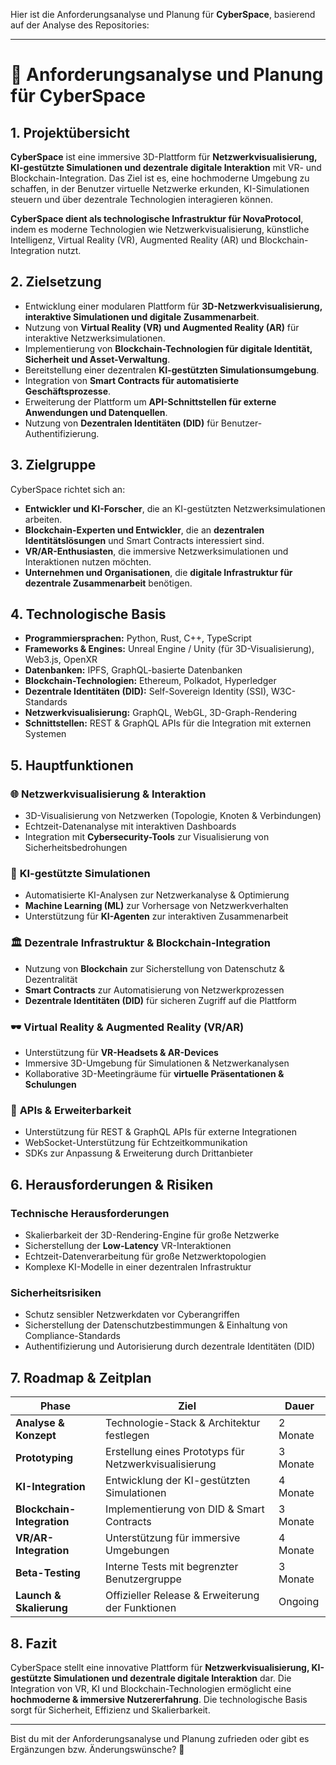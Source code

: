 Hier ist die Anforderungsanalyse und Planung für **CyberSpace**, basierend auf der Analyse des Repositories:

---

# 📌 **Anforderungsanalyse und Planung für CyberSpace**

## **1. Projektübersicht**
**CyberSpace** ist eine immersive 3D-Plattform für **Netzwerkvisualisierung, KI-gestützte Simulationen und dezentrale digitale Interaktion** mit VR- und Blockchain-Integration. Das Ziel ist es, eine hochmoderne Umgebung zu schaffen, in der Benutzer virtuelle Netzwerke erkunden, KI-Simulationen steuern und über dezentrale Technologien interagieren können.

**CyberSpace dient als technologische Infrastruktur für NovaProtocol**, indem es moderne Technologien wie Netzwerkvisualisierung, künstliche Intelligenz, Virtual Reality (VR), Augmented Reality (AR) und Blockchain-Integration nutzt.

## **2. Zielsetzung**
- Entwicklung einer modularen Plattform für **3D-Netzwerkvisualisierung, interaktive Simulationen und digitale Zusammenarbeit**.
- Nutzung von **Virtual Reality (VR) und Augmented Reality (AR)** für interaktive Netzwerksimulationen.
- Implementierung von **Blockchain-Technologien für digitale Identität, Sicherheit und Asset-Verwaltung**.
- Bereitstellung einer dezentralen **KI-gestützten Simulationsumgebung**.
- Integration von **Smart Contracts für automatisierte Geschäftsprozesse**.
- Erweiterung der Plattform um **API-Schnittstellen für externe Anwendungen und Datenquellen**.
- Nutzung von **Dezentralen Identitäten (DID)** für Benutzer-Authentifizierung.

## **3. Zielgruppe**
CyberSpace richtet sich an:
- **Entwickler und KI-Forscher**, die an KI-gestützten Netzwerksimulationen arbeiten.
- **Blockchain-Experten und Entwickler**, die an **dezentralen Identitätslösungen** und Smart Contracts interessiert sind.
- **VR/AR-Enthusiasten**, die immersive Netzwerksimulationen und Interaktionen nutzen möchten.
- **Unternehmen und Organisationen**, die **digitale Infrastruktur für dezentrale Zusammenarbeit** benötigen.

## **4. Technologische Basis**
- **Programmiersprachen:** Python, Rust, C++, TypeScript
- **Frameworks & Engines:** Unreal Engine / Unity (für 3D-Visualisierung), Web3.js, OpenXR
- **Datenbanken:** IPFS, GraphQL-basierte Datenbanken
- **Blockchain-Technologien:** Ethereum, Polkadot, Hyperledger
- **Dezentrale Identitäten (DID):** Self-Sovereign Identity (SSI), W3C-Standards
- **Netzwerkvisualisierung:** GraphQL, WebGL, 3D-Graph-Rendering
- **Schnittstellen:** REST & GraphQL APIs für die Integration mit externen Systemen

## **5. Hauptfunktionen**
### 🌐 **Netzwerkvisualisierung & Interaktion**
- 3D-Visualisierung von Netzwerken (Topologie, Knoten & Verbindungen)
- Echtzeit-Datenanalyse mit interaktiven Dashboards
- Integration mit **Cybersecurity-Tools** zur Visualisierung von Sicherheitsbedrohungen

### 🤖 **KI-gestützte Simulationen**
- Automatisierte KI-Analysen zur Netzwerkanalyse & Optimierung
- **Machine Learning (ML)** zur Vorhersage von Netzwerkverhalten
- Unterstützung für **KI-Agenten** zur interaktiven Zusammenarbeit

### 🏛 **Dezentrale Infrastruktur & Blockchain-Integration**
- Nutzung von **Blockchain** zur Sicherstellung von Datenschutz & Dezentralität
- **Smart Contracts** zur Automatisierung von Netzwerkprozessen
- **Dezentrale Identitäten (DID)** für sicheren Zugriff auf die Plattform

### 🕶 **Virtual Reality & Augmented Reality (VR/AR)**
- Unterstützung für **VR-Headsets & AR-Devices**
- Immersive 3D-Umgebung für Simulationen & Netzwerkanalysen
- Kollaborative 3D-Meetingräume für **virtuelle Präsentationen & Schulungen**

### 🔌 **APIs & Erweiterbarkeit**
- Unterstützung für REST & GraphQL APIs für externe Integrationen
- WebSocket-Unterstützung für Echtzeitkommunikation
- SDKs zur Anpassung & Erweiterung durch Drittanbieter

## **6. Herausforderungen & Risiken**
### **Technische Herausforderungen**
- Skalierbarkeit der 3D-Rendering-Engine für große Netzwerke
- Sicherstellung der **Low-Latency** VR-Interaktionen
- Echtzeit-Datenverarbeitung für große Netzwerktopologien
- Komplexe KI-Modelle in einer dezentralen Infrastruktur

### **Sicherheitsrisiken**
- Schutz sensibler Netzwerkdaten vor Cyberangriffen
- Sicherstellung der Datenschutzbestimmungen & Einhaltung von Compliance-Standards
- Authentifizierung und Autorisierung durch dezentrale Identitäten (DID)

## **7. Roadmap & Zeitplan**
| **Phase**          | **Ziel** | **Dauer** |
|--------------------|---------|----------|
| **Analyse & Konzept** | Technologie-Stack & Architektur festlegen | 2 Monate |
| **Prototyping**   | Erstellung eines Prototyps für Netzwerkvisualisierung | 3 Monate |
| **KI-Integration** | Entwicklung der KI-gestützten Simulationen | 4 Monate |
| **Blockchain-Integration** | Implementierung von DID & Smart Contracts | 3 Monate |
| **VR/AR-Integration** | Unterstützung für immersive Umgebungen | 4 Monate |
| **Beta-Testing**  | Interne Tests mit begrenzter Benutzergruppe | 3 Monate |
| **Launch & Skalierung** | Offizieller Release & Erweiterung der Funktionen | Ongoing |

## **8. Fazit**
CyberSpace stellt eine innovative Plattform für **Netzwerkvisualisierung, KI-gestützte Simulationen und dezentrale digitale Interaktion** dar. Die Integration von VR, KI und Blockchain-Technologien ermöglicht eine **hochmoderne & immersive Nutzererfahrung**. Die technologische Basis sorgt für Sicherheit, Effizienz und Skalierbarkeit.

---

Bist du mit der Anforderungsanalyse und Planung zufrieden oder gibt es Ergänzungen bzw. Änderungswünsche? 🚀
